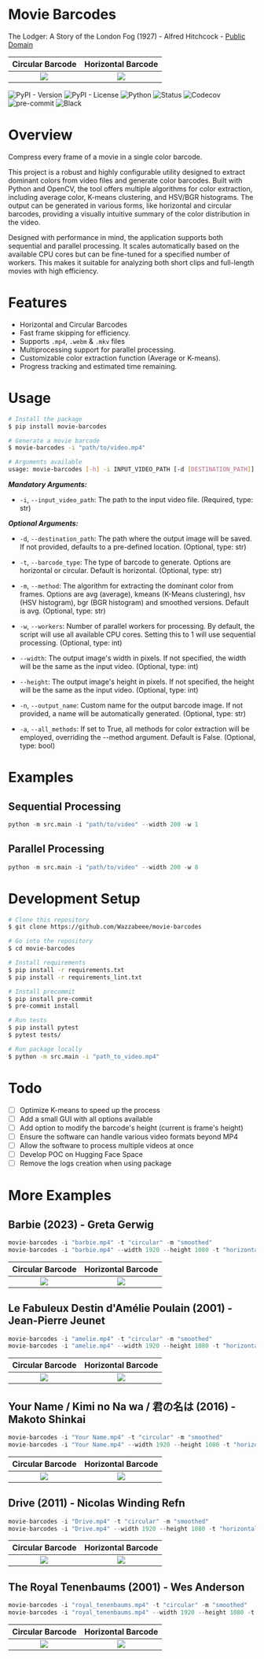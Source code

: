 # Movie Barcodes
The Lodger: A Story of the London Fog (1927) - Alfred Hitchcock - [Public Domain](https://archive.org/details/TheLodgerAStoryOfTheLondonFog_579)

Circular Barcode           |  Horizontal Barcode
:-------------------------:|:-------------------------:
![](https://raw.githubusercontent.com/Wazzabeee/movie_color_barcode/main/examples/thelodger_smoothed_circular.png)  |  ![](https://raw.githubusercontent.com/Wazzabeee/movie_color_barcode/main/examples/thelodger_smoothed_horizontal.png)

![PyPI - Version](https://img.shields.io/pypi/v/movie-barcodes)
![PyPI - License](https://img.shields.io/pypi/l/movie-barcodes)
![Python](https://img.shields.io/badge/python-3.11-blue)
![Status](https://img.shields.io/pypi/status/movie-barcodes.svg)
![Codecov](https://codecov.io/gh/Wazzabeee/movie-barcodes/branch/main/graph/badge.svg)
![pre-commit](https://img.shields.io/badge/pre--commit-enabled-brightgreen?logo=pre-commit&logoColor=white)
![Black](https://img.shields.io/badge/code%20style-black-000000.svg)

# Overview

Compress every frame of a movie in a single color barcode.

This project is a robust and highly configurable utility designed to extract dominant colors from video files and generate color barcodes. Built with Python and OpenCV, the tool offers multiple algorithms for color extraction, including average color, K-means clustering, and HSV/BGR histograms. The output can be generated in various forms, like horizontal and circular barcodes, providing a visually intuitive summary of the color distribution in the video.

Designed with performance in mind, the application supports both sequential and parallel processing. It scales automatically based on the available CPU cores but can be fine-tuned for a specified number of workers. This makes it suitable for analyzing both short clips and full-length movies with high efficiency.

# Features
- Horizontal and Circular Barcodes
- Fast frame skipping for efficiency.
- Supports `.mp4`, `.webm` & `.mkv` files
- Multiprocessing support for parallel processing.
- Customizable color extraction function (Average or K-means).
- Progress tracking and estimated time remaining.

# Usage
```bash
# Install the package
$ pip install movie-barcodes

# Generate a movie barcode
$ movie-barcodes -i "path/to/video.mp4"

# Arguments available
usage: movie-barcodes [-h] -i INPUT_VIDEO_PATH [-d [DESTINATION_PATH]] [-t {horizontal,circular}] [-m {avg,kmeans,hsv,bgr,smoothed}] [-w WORKERS] [--width WIDTH] [--height HEIGHT] [-n [OUTPUT_NAME]] [-a]
```

***Mandatory Arguments:***
- `-i`, `--input_video_path`: The path to the input video file. (Required, type: str)

***Optional Arguments:***
- `-d`, `--destination_path`: The path where the output image will be saved. If not provided, defaults to a pre-defined location. (Optional, type: str)

- `-t`, `--barcode_type`: The type of barcode to generate. Options are horizontal or circular. Default is horizontal. (Optional, type: str)

- `-m`, `--method`: The algorithm for extracting the dominant color from frames. Options are avg (average), kmeans (K-Means clustering), hsv (HSV histogram), bgr (BGR histogram) and smoothed versions. Default is avg. (Optional, type: str)

- `-w`, `--workers`: Number of parallel workers for processing. By default, the script will use all available CPU cores. Setting this to 1 will use sequential processing. (Optional, type: int)

- `--width`: The output image's width in pixels. If not specified, the width will be the same as the input video. (Optional, type: int)

- `--height`: The output image's height in pixels. If not specified, the height will be the same as the input video. (Optional, type: int)

- `-n`, `--output_name`: Custom name for the output barcode image. If not provided, a name will be automatically generated. (Optional, type: str)

- `-a`, `--all_methods`: If set to True, all methods for color extraction will be employed, overriding the --method argument. Default is False. (Optional, type: bool)

# Examples
## Sequential Processing
```python
python -m src.main -i "path/to/video" --width 200 -w 1
```
## Parallel Processing
```python
python -m src.main -i "path/to/video" --width 200 -w 8
```

# Development Setup
```bash
# Clone this repository
$ git clone https://github.com/Wazzabeee/movie-barcodes

# Go into the repository
$ cd movie-barcodes

# Install requirements
$ pip install -r requirements.txt
$ pip install -r requirements_lint.txt

# Install precommit
$ pip install pre-commit
$ pre-commit install

# Run tests
$ pip install pytest
$ pytest tests/

# Run package locally
$ python -m src.main -i "path_to_video.mp4"
```

# Todo

- [ ] Optimize K-means to speed up the process
- [ ] Add a small GUI with all options available
- [ ] Add option to modify the barcode's height (current is frame's height)
- [ ] Ensure the software can handle various video formats beyond MP4
- [ ] Allow the software to process multiple videos at once
- [ ] Develop POC on Hugging Face Space
- [ ] Remove the logs creation when using package

# More Examples
## Barbie (2023) - Greta Gerwig
```python
movie-barcodes -i "barbie.mp4" -t "circular" -m "smoothed"
movie-barcodes -i "barbie.mp4" --width 1920 --height 1080 -t "horizontal"
```
Circular Barcode           |  Horizontal Barcode
:-------------------------:|:-------------------------:
![](https://raw.githubusercontent.com/Wazzabeee/movie_color_barcode/main/examples/barbie_smoothed_circular.png)  |  ![](https://raw.githubusercontent.com/Wazzabeee/movie_color_barcode/main/examples/barbie_smoothed_horizontal.png)
## Le Fabuleux Destin d'Amélie Poulain (2001) - Jean-Pierre Jeunet
```python
movie-barcodes -i "amelie.mp4" -t "circular" -m "smoothed"
movie-barcodes -i "amelie.mp4" --width 1920 --height 1080 -t "horizontal"
```
Circular Barcode           |  Horizontal Barcode
:-------------------------:|:-------------------------:
![](https://raw.githubusercontent.com/Wazzabeee/movie_color_barcode/main/examples/amelie_smoothed_circular.png)  |  ![](https://raw.githubusercontent.com/Wazzabeee/movie_color_barcode/main/examples/amelie_smoothed_horizontal.png)
## Your Name / Kimi no Na wa / 君の名は (2016) - Makoto Shinkai
```python
movie-barcodes -i "Your Name.mp4" -t "circular" -m "smoothed"
movie-barcodes -i "Your Name.mp4" --width 1920 --height 1080 -t "horizontal"
```
Circular Barcode           |  Horizontal Barcode
:-------------------------:|:-------------------------:
![](https://raw.githubusercontent.com/Wazzabeee/movie_color_barcode/main/examples/yourname_smoothed_circular.png)  |  ![](https://raw.githubusercontent.com/Wazzabeee/movie_color_barcode/main/examples/yourname_smoothed_horizontal.png)
## Drive (2011) - Nicolas Winding Refn
```python
movie-barcodes -i "Drive.mp4" -t "circular" -m "smoothed"
movie-barcodes -i "Drive.mp4" --width 1920 --height 1080 -t "horizontal"
```
Circular Barcode           |  Horizontal Barcode
:-------------------------:|:-------------------------:
![](https://raw.githubusercontent.com/Wazzabeee/movie_color_barcode/main/examples/drive_smoothed_circular.png)  |  ![](https://raw.githubusercontent.com/Wazzabeee/movie_color_barcode/main/examples/drive_smoothed_horizontal.png)
## The Royal Tenenbaums (2001) - Wes Anderson
```python
movie-barcodes -i "royal_tenenbaums.mp4" -t "circular" -m "smoothed"
movie-barcodes -i "royal_tenenbaums.mp4" --width 1920 --height 1080 -t "horizontal"
```
Circular Barcode           |  Horizontal Barcode
:-------------------------:|:-------------------------:
![](https://raw.githubusercontent.com/Wazzabeee/movie_color_barcode/main/examples/drive_smoothed_circular.png)  |  ![](https://raw.githubusercontent.com/Wazzabeee/movie_color_barcode/main/examples/drive_smoothed_horizontal.png)


